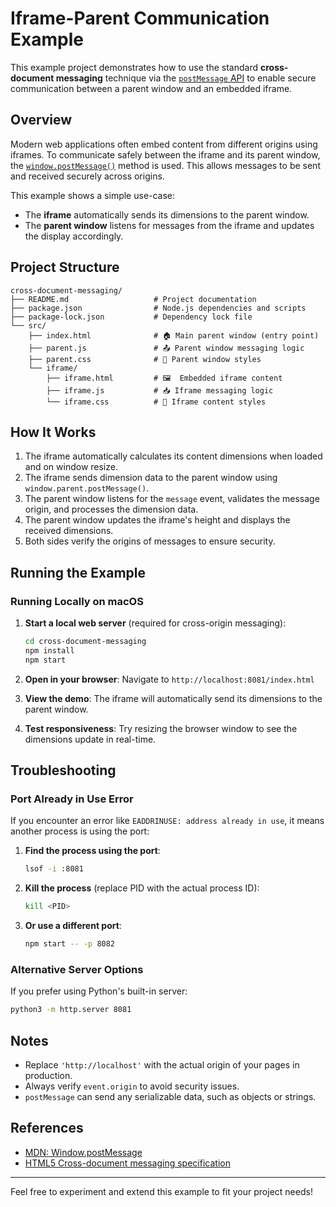 # Iframe-Parent Communication Example

This example project demonstrates how to use the standard **cross-document messaging** technique via the [
`postMessage` API](https://developer.mozilla.org/en-US/docs/Web/API/Window/postMessage) to enable secure communication
between a parent window and an embedded iframe.

## Overview

Modern web applications often embed content from different origins using iframes. To communicate safely between the
iframe and its parent window, the [
`window.postMessage()`](https://developer.mozilla.org/en-US/docs/Web/API/Window/postMessage) method is used. This allows
messages to be sent and received securely across origins.

This example shows a simple use-case:

- The **iframe** automatically sends its dimensions to the parent window.
- The **parent window** listens for messages from the iframe and updates the display accordingly.

## Project Structure

```
cross-document-messaging/
├── README.md                   # Project documentation
├── package.json                # Node.js dependencies and scripts
├── package-lock.json           # Dependency lock file
└── src/
    ├── index.html              # 🏠 Main parent window (entry point)
    ├── parent.js               # 📤 Parent window messaging logic
    ├── parent.css              # 🎨 Parent window styles
    └── iframe/
        ├── iframe.html         # 🖼️  Embedded iframe content
        ├── iframe.js           # 📥 Iframe messaging logic
        └── iframe.css          # 🎨 Iframe content styles
```

## How It Works

1. The iframe automatically calculates its content dimensions when loaded and on window resize.
2. The iframe sends dimension data to the parent window using `window.parent.postMessage()`.
3. The parent window listens for the `message` event, validates the message origin, and processes the dimension data.
4. The parent window updates the iframe's height and displays the received dimensions.
5. Both sides verify the origins of messages to ensure security.

## Running the Example

### Running Locally on macOS

1. **Start a local web server** (required for cross-origin messaging):
   ```bash
   cd cross-document-messaging
   npm install
   npm start
   ```

2. **Open in your browser**: Navigate to `http://localhost:8081/index.html`

3. **View the demo**: The iframe will automatically send its dimensions to the parent window.

4. **Test responsiveness**: Try resizing the browser window to see the dimensions update in real-time.

## Troubleshooting

### Port Already in Use Error

If you encounter an error like `EADDRINUSE: address already in use`, it means another process is using the port:

1. **Find the process using the port**:
   ```bash
   lsof -i :8081
   ```

2. **Kill the process** (replace PID with the actual process ID):
   ```bash
   kill <PID>
   ```

3. **Or use a different port**:
   ```bash
   npm start -- -p 8082
   ```

### Alternative Server Options

If you prefer using Python's built-in server:

```bash
python3 -m http.server 8081
```

## Notes

- Replace `'http://localhost'` with the actual origin of your pages in production.
- Always verify `event.origin` to avoid security issues.
- `postMessage` can send any serializable data, such as objects or strings.

## References

- [MDN: Window.postMessage](https://developer.mozilla.org/en-US/docs/Web/API/Window/postMessage)
- [HTML5 Cross-document messaging specification](https://html.spec.whatwg.org/multipage/web-messaging.html)

---

Feel free to experiment and extend this example to fit your project needs!
